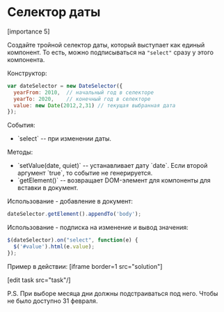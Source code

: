 # Селектор даты

[importance 5]

Создайте тройной селектор даты, который выступает как единый компонент. То есть, можно подписываться на `"select"` сразу у этого компонента.

Конструктор:

```js
var dateSelector = new DateSelector({ 
  yearFrom: 2010,  // начальный год в селекторе
  yearTo: 2020,    // конечный год в селекторе
  value: new Date(2012,2,31) // текущая выбранная дата
});
```

События:
<ul>
<li>`select` -- при изменении даты.</li>
</ul>
Методы:
<ul>
<li>`setValue(date, quiet)` -- устанавливает дату `date`. Если второй аргумент `true`, то событие не генерируется.</li>
<li>`getElement()` -- возвращает DOM-элемент для компоненты для вставки в документ.</li>
</ul>

Использование - добавление в документ:

```js
dateSelector.getElement().appendTo('body');
```

Использование - подписка на изменение и вывод значения:

```js
$(dateSelector).on("select", function(e) {
  $('#value').html(e.value);
});
```

Пример в действии:
[iframe border=1 src="solution"]

[edit task src="task"/]

P.S. При выборе месяца дни должны подстраиваться под него. Чтобы не было доступно 31 февраля.
